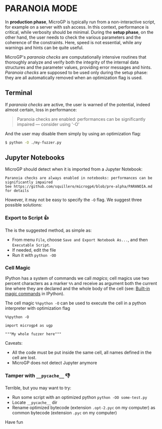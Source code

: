 # PARANOIA MODE

In **production phase**, MicroGP is typically run from a non-interactive script, for example on a server with ssh access. In this context, performance is critical, while verbosity should be minimal. During the **setup phase**, on the other hand, the user needs to check the various parameters and the coherence of the constraints. Here, speed is not essential, while any warnings and hints can be quite useful. 

MicroGP's *paranoia checks* are computationally intensive routines  that thoroughly analyze and verify both the integrity of the internal data structures and the  parameter values, providing error messages and hints. *Paranoia checks* are supposed to be used only during the setup phase: they are all automatically removed when an optimization flag is used.

## Terminal

If *paranoia checks* are active, the user is warned of the potential, indeed almost certain, loss in performance:

> Paranoia checks are enabled: performances can be significantly impaired — consider using '-O'

And the user may disable them simply by using an optimization flag:

```sh
$ python -O ./my-fuzzer.py
```

## Jupyter Notebooks

MicroGP should detect when it is imported from a Jupyter Notebook:

```jupyter
Paranoia checks are always enabled in notebooks: performances can be significantly impaired
See https://github.com/squillero/microgp4/blob/pre-alpha/PARANOIA.md for details
```

However, it may not be easy to specify the `-O` flag. We suggest three possible solutions:

### Export to Script :+1: 

The is the suggested method, as simple as:

* From menu `File`, choose `Save and Export Notebook As...`, and then `Executable Script`.
* If needed, edit the file
* Run it with `python -OO`

### Cell Magic

IPython has a system of commands we call *magics*; cell magics use two percent characters as a marker `%%` and receive as argument both the current line where they are declared and the whole body of the cell (see: [Built-in magic commands](https://ipython.readthedocs.io/en/stable/interactive/magics.html) in IPython).

The cell magic `%%python -O` can be used to execute the cell in a python interpreter with optimization flag

```jupyterpython
%%python -O

import microgp4 as ugp

"""My whole fuzzer here"""
```

Caveats:

* All the code must be put inside the same cell, all names defined in the cell are lost.
* MicroGP does not detect Jupyter anymore

### Tamper with `__pycache__` :-1:

Terrible, but you may want to try:

* Run some script with an optimized python `python -OO some-test.py` 
* Locate `__pycache__` dir
* Rename optimized bytecode (extension `.opt-2.pyc` on my computer) as common bytecode (extension `.pyc` on my computer)

Have fun